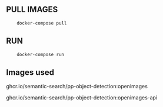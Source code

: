 ## PULL IMAGES

```
    docker-compose pull
```

## RUN 
```
    docker-compose run
```

## Images used
ghcr.io/semantic-search/pp-object-detection:openimages

ghcr.io/semantic-search/pp-object-detection:openimages-api
